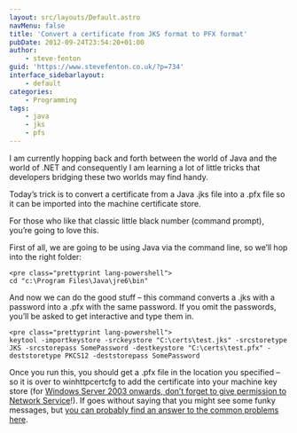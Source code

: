 ```yaml
---
layout: src/layouts/Default.astro
navMenu: false
title: 'Convert a certificate from JKS format to PFX format'
pubDate: 2012-09-24T23:54:20+01:00
author:
    - steve-fenton
guid: 'https://www.stevefenton.co.uk/?p=734'
interface_sidebarlayout:
    - default
categories:
    - Programming
tags:
    - java
    - jks
    - pfs
---
```


I am currently hopping back and forth between the world of Java and the world of .NET and consequently I am learning a lot of little tricks that developers bridging these two worlds may find handy.

Today’s trick is to convert a certificate from a Java .jks file into a .pfx file so it can be imported into the machine certificate store.

For those who like that classic little black number (command prompt), you’re going to love this.

First of all, we are going to be using Java via the command line, so we’ll hop into the right folder:

```
<pre class="prettyprint lang-powershell">
cd "c:\Program Files\Java\jre6\bin"
```

And now we can do the good stuff – this command converts a .jks with a password into a .pfx with the same password. If you omit the passwords, you’ll be asked to get interactive and type them in.

```
<pre class="prettyprint lang-powershell">
keytool -importkeystore -srckeystore "C:\certs\test.jks" -srcstoretype JKS -srcstorepass SomePassword -destkeystore "C:\certs\test.pfx" -deststoretype PKCS12 -deststorepass SomePassword
```

Once you run this, you should get a .pfx file in the location you specified – so it is over to winhttpcertcfg to add the certificate into your machine key store (for [Windows Server 2003 onwards, don’t forget to give permission to Network Service](https://www.stevefenton.co.uk/2011/01/X509-Certificates-On-Windows-Server-2003/)!). If goes without saying that you might see some funky messages, but [you can probably find an answer to the common problems here](https://www.stevefenton.co.uk/2012/09/Java-Keytool-And-Keystores-Common-First-Timer-Problems/).